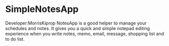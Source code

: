 # SimpleNotesApp
Developer:MorrisKiprop
NotesApp is a good helper to manage your schedules and notes. It gives you a quick and simple notepad editing experience when you write notes, memo, email, message, shopping list and to do list.

